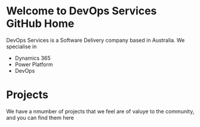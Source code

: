 # Welcome to DevOps Services GitHub Home
DevOps Services is a Software Delivery company based in Australia. We specialise in
  - Dynamics 365
  - Power Platform 
  - DevOps
 
 # Projects
   We have a nmumber of projects that we feel are of valuye to the community, and you can find them here
  
